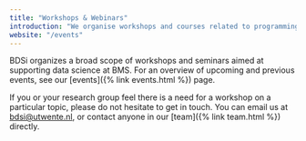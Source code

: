 ```yaml
---
title: "Workshops & Webinars"
introduction: "We organise workshops and courses related to programming and statistics, and webinars on trends and advancements in data science."
website: "/events"
---
```


BDSi organizes a broad scope of workshops and seminars aimed at supporting data science at BMS. For an overview of upcoming and previous events, see our [events]({% link events.html %}) page.

If you or your research group feel there is a need for a workshop on a particular topic, please do not hesitate to get in touch. You can email us at <bdsi@utwente.nl>, or contact anyone in our [team]({% link team.html %}) directly.
